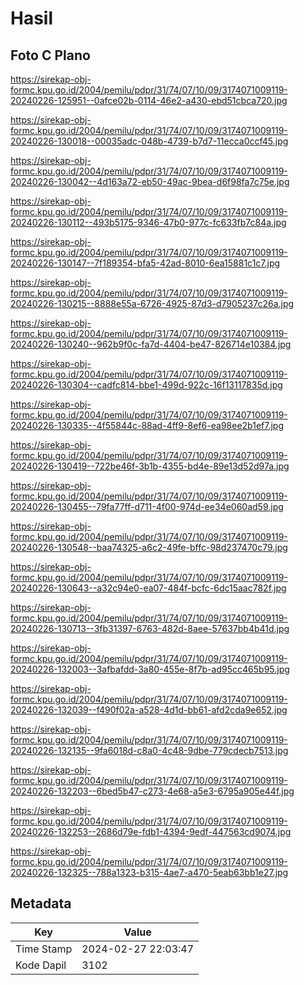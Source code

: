 # Hasil

## Foto C Plano

https://sirekap-obj-formc.kpu.go.id/2004/pemilu/pdpr/31/74/07/10/09/3174071009119-20240226-125951--0afce02b-0114-46e2-a430-ebd51cbca720.jpg

https://sirekap-obj-formc.kpu.go.id/2004/pemilu/pdpr/31/74/07/10/09/3174071009119-20240226-130018--00035adc-048b-4739-b7d7-11ecca0ccf45.jpg

https://sirekap-obj-formc.kpu.go.id/2004/pemilu/pdpr/31/74/07/10/09/3174071009119-20240226-130042--4d163a72-eb50-49ac-9bea-d6f98fa7c75e.jpg

https://sirekap-obj-formc.kpu.go.id/2004/pemilu/pdpr/31/74/07/10/09/3174071009119-20240226-130112--493b5175-9346-47b0-977c-fc633fb7c84a.jpg

https://sirekap-obj-formc.kpu.go.id/2004/pemilu/pdpr/31/74/07/10/09/3174071009119-20240226-130147--7f189354-bfa5-42ad-8010-6ea15881c1c7.jpg

https://sirekap-obj-formc.kpu.go.id/2004/pemilu/pdpr/31/74/07/10/09/3174071009119-20240226-130215--8888e55a-6726-4925-87d3-d7905237c26a.jpg

https://sirekap-obj-formc.kpu.go.id/2004/pemilu/pdpr/31/74/07/10/09/3174071009119-20240226-130240--962b9f0c-fa7d-4404-be47-826714e10384.jpg

https://sirekap-obj-formc.kpu.go.id/2004/pemilu/pdpr/31/74/07/10/09/3174071009119-20240226-130304--cadfc814-bbe1-499d-922c-16f13117835d.jpg

https://sirekap-obj-formc.kpu.go.id/2004/pemilu/pdpr/31/74/07/10/09/3174071009119-20240226-130335--4f55844c-88ad-4ff9-8ef6-ea98ee2b1ef7.jpg

https://sirekap-obj-formc.kpu.go.id/2004/pemilu/pdpr/31/74/07/10/09/3174071009119-20240226-130419--722be46f-3b1b-4355-bd4e-89e13d52d97a.jpg

https://sirekap-obj-formc.kpu.go.id/2004/pemilu/pdpr/31/74/07/10/09/3174071009119-20240226-130455--79fa77ff-d711-4f00-974d-ee34e060ad59.jpg

https://sirekap-obj-formc.kpu.go.id/2004/pemilu/pdpr/31/74/07/10/09/3174071009119-20240226-130548--baa74325-a6c2-49fe-bffc-98d237470c79.jpg

https://sirekap-obj-formc.kpu.go.id/2004/pemilu/pdpr/31/74/07/10/09/3174071009119-20240226-130643--a32c94e0-ea07-484f-bcfc-6dc15aac782f.jpg

https://sirekap-obj-formc.kpu.go.id/2004/pemilu/pdpr/31/74/07/10/09/3174071009119-20240226-130713--3fb31397-6763-482d-8aee-57637bb4b41d.jpg

https://sirekap-obj-formc.kpu.go.id/2004/pemilu/pdpr/31/74/07/10/09/3174071009119-20240226-132003--3afbafdd-3a80-455e-8f7b-ad95cc465b95.jpg

https://sirekap-obj-formc.kpu.go.id/2004/pemilu/pdpr/31/74/07/10/09/3174071009119-20240226-132039--f490f02a-a528-4d1d-bb61-afd2cda9e652.jpg

https://sirekap-obj-formc.kpu.go.id/2004/pemilu/pdpr/31/74/07/10/09/3174071009119-20240226-132135--9fa6018d-c8a0-4c48-9dbe-779cdecb7513.jpg

https://sirekap-obj-formc.kpu.go.id/2004/pemilu/pdpr/31/74/07/10/09/3174071009119-20240226-132203--6bed5b47-c273-4e68-a5e3-6795a905e44f.jpg

https://sirekap-obj-formc.kpu.go.id/2004/pemilu/pdpr/31/74/07/10/09/3174071009119-20240226-132253--2686d79e-fdb1-4394-9edf-447563cd9074.jpg

https://sirekap-obj-formc.kpu.go.id/2004/pemilu/pdpr/31/74/07/10/09/3174071009119-20240226-132325--788a1323-b315-4ae7-a470-5eab63bb1e27.jpg


## Metadata

| Key        | Value               |
| ---------- | ------------------- |
| Time Stamp | 2024-02-27 22:03:47 |
| Kode Dapil | 3102                |



